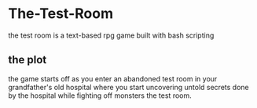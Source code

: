 # The-Test-Room
the test room is a text-based rpg game built with bash scripting

## the plot
the game starts off as you enter an abandoned test room in your grandfather's old hospital 
where you start uncovering untold secrets done by the hospital while fighting off monsters
the test room.
